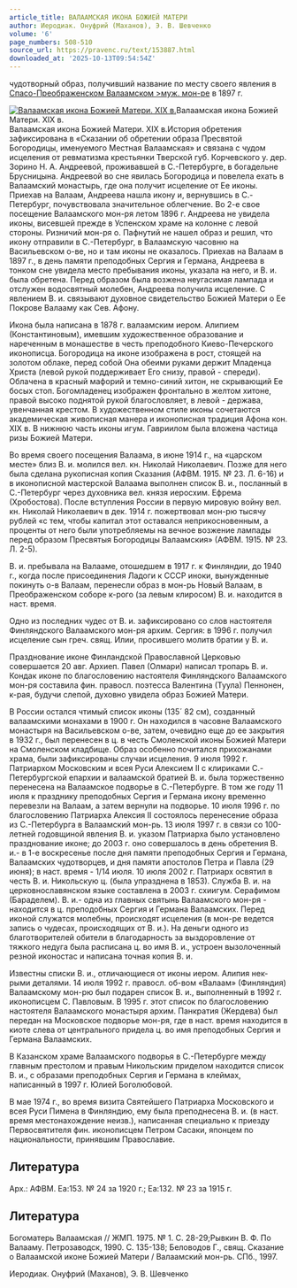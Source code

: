 ```yaml
---
article_title: ВАЛААМСКАЯ ИКОНА БОЖИЕЙ МАТЕРИ
author: Иеродиак. Онуфрий (Маханов), Э. В. Шевченко
volume: '6'
page_numbers: 508-510
source_url: https://pravenc.ru/text/153887.html
downloaded_at: '2025-10-13T09:54:54Z'
---
```


чудотворный образ, получивший название по месту своего явления в [Спасо-Преображенском Валаамском >муж. мон-ре](<https://pravenc.ru/text/Спасо-Преображенском Валаамском x3eмуж  мон-ре.html>) в 1897 г.

[![Валаамская икона Божией Матери. XIX в.](https://pravenc.ru/data/513/461/1234/i200.jpg "Кликните для увеличения картинки")](https://pravenc.ru/data/513/461/1234/i400.jpg)Валаамская икона Божией Матери. XIX в.  
Валаамская икона Божией Матери. XIX в.История обретения зафиксирована в «Сказании об обретении образа Пресвятой Богородицы, именуемого Местная Валаамская» и связана с чудом исцеления от ревматизма крестьянки Тверской губ. Корчевского у. дер. Зорино Н. А. Андреевой, проживавшей в С.-Петербурге, в богадельне Брусницына. Андреевой во сне явилась Богородица и повелела ехать в Валаамский монастырь, где она получит исцеление от Ее иконы. Приехав на Валаам, Андреева нашла икону и, вернувшись в С.-Петербург, почувствовала значительное облегчение. Во 2-е свое посещение Валаамского мон-ря летом 1896 г. Андреева не увидела иконы, висевшей прежде в Успенском храме на колонне с левой стороны. Ризничий мон-ря о. Пафнутий не нашел образ и решил, что икону отправили в С.-Петербург, в Валаамскую часовню на Васильевском о-ве, но и там иконы не оказалось. Приехав на Валаам в 1897 г., в день памяти преподобных Сергия и Германа, Андреева в тонком сне увидела место пребывания иконы, указала на него, и В. и. была обретена. Перед образом была возжена неугасимая лампада и отслужен водосвятный молебен, Андреева получила исцеление. С явлением В. и. связывают духовное свидетельство Божией Матери о Ее Покрове Валааму как Сев. Афону.

Икона была написана в 1878 г. валаамским иером. Алипием (Константиновым), имевшим художественное образование и нареченным в монашестве в честь преподобного Киево-Печерского иконописца. Богородица на иконе изображена в рост, стоящей на золотом облаке, перед собой Она обеими руками держит Младенца Христа (левой рукой поддерживает Его снизу, правой - спереди). Облачена в красный мафорий и темно-синий хитон, не скрывающий Ее босых стоп. Богомладенец изображен фронтально в желтом хитоне, правой высоко поднятой рукой благословляет, в левой - держава, увенчанная крестом. В художественном стиле иконы сочетаются академическая живописная манера и иконописная традиция Афона кон. XIX в. В нижнюю часть иконы игум. Гавриилом была вложена частица ризы Божией Матери.

Во время своего посещения Валаама, в июне 1914 г., на «царском месте» близ В. и. молился вел. кн. Николай Николаевич. Позже для него была сделана рукописная копия Сказания (АФВМ. 1915. № 23. Л. 6-16) и в иконописной мастерской Валаама выполнен список В. и., посланный в С.-Петербург через духовника вел. князя иеросхим. Ефрема (Хробостова). После вступления России в первую мировую войну вел. кн. Николай Николаевич в дек. 1914 г. пожертвовал мон-рю тысячу рублей «с тем, чтобы капитал этот оставался неприкосновенным, а проценты от него были употребляемы на вечное возжение лампады перед образом Пресвятыя Богородицы Валаамския» (АФВМ. 1915. № 23. Л. 2-5).

В. и. пребывала на Валааме, отошедшем в 1917 г. к Финляндии, до 1940 г., когда после присоединения Ладоги к СССР иноки, вынужденные покинуть о-в Валаам, перенесли образ в мон-рь Новый Валаам, в Преображенском соборе к-рого (за левым клиросом) В. и. находится в наст. время.

Одно из последних чудес от В. и. зафиксировано со слов настоятеля Финляндского Валаамского мон-ря архим. Сергия: в 1996 г. получил исцеление сын греч. свящ. Илии, просившего молитв братии у В. и.

Празднование иконе Финландской Православной Церковью совершается 20 авг. Архиеп. Павел (Олмари) написал тропарь В. и. Кондак иконе по благословению настоятеля Финляндского Валаамского мон-ря составила фин. правосл. поэтесса Валентина (Туула) Пеннонен, к-рая, будучи слепой, духовно увидела образ Божией Матери.

В России остался чтимый список иконы (135´
82 см), созданный валаамскими монахами в 1900 г. Он находился в часовне Валаамского монастыря на Васильевском о-ве, затем, очевидно еще до ее закрытия в 1932 г., был перенесен в ц. в честь Смоленской иконы Божией Матери на Смоленском кладбище. Образ особенно почитался прихожанами храма, были зафиксированы случаи исцеления. 9 июля 1992 г. Патриархом Московским и всея Руси Алексием II с клириками С.-Петербургской епархии и валаамской братией В. и. была торжественно перенесена на Валаамское подворье в С.-Петербурге. В том же году 11 июля к празднику преподобных Сергия и Германа икону временно перевезли на Валаам, а затем вернули на подворье. 10 июля 1996 г. по благословению Патриарха Алексия II состоялось перенесение образа из С.-Петербурга в Валаамский мон-рь. 13 июля 1997 г. в связи со 100-летней годовщиной явления В. и. указом Патриарха было установлено празднование иконе; до 2003 г. оно совершалось в день обретения В. и.- в 1-е воскресенье после дня памяти преподобных Сергия и Германа, Валаамских чудотворцев, и дня памяти апостолов Петра и Павла (29 июня); в наст. время - 1/14 июля. 10 июля 2002 г. Патриарх освятил в честь В. и. Никольскую ц. (была упразднена в 1853). Служба В. и. на церковнославянском языке составлена в 2003 г. схиигум. Серафимом (Бараделем). В. и.- одна из главных святынь Валаамского мон-ря - находится в ц. преподобных Сергия и Германа Валаамских. Перед иконой служатся молебны, происходят исцеления (в мон-ре ведется запись о чудесах, происходящих от В. и.). На деньги одного из благотворителей обители в благодарность за выздоровление от тяжкого недуга была расписана ц. во имя В. и., устроен вызолоченный резной иконостас и написана точная копия В. и.

Известны списки В. и., отличающиеся от иконы иером. Алипия нек-рыми деталями. 14 июля 1992 г. правосл. об-вом «Валаам» (Финляндия) Валаамскому мон-рю был подарен список В. и., выполненный в 1992 г. иконописцем С. Павловым. В 1995 г. этот список по благословению настоятеля Валаамского монастыря архим. Панкратия (Жердева) был передан на Московское подворье мон-ря, где в наст. время находится в киоте слева от центрального придела ц. во имя преподобных Сергия и Германа Валаамских.

В Казанском храме Валаамского подворья в С.-Петербурге между главным престолом и правым Никольским приделом находится список В. и., с образами преподобных Сергия и Германа в клеймах, написанный в 1997 г. Юлией Боголюбовой.

В мае 1974 г., во время визита Святейшего Патриарха Московского и всея Руси Пимена в Финляндию, ему была преподнесена В. и. (в наст. время местонахождение неизв.), написанная специально к приезду Первосвятителя фин. иконописцем Петром Сасаки, японцем по национальности, принявшим Православие.

## Литература

Арх.: АФВМ. Еа:153. № 24 за 1920 г.; Еа:132. № 23 за 1915 г.

## Литература

Богоматерь Валаамская // ЖМП. 1975. № 1. С. 28-29;Рывкин В. Ф. По Валааму. Петрозаводск, 1990. С. 135-138; Беловодов Г., свящ. Сказание о Валаамской иконе Божией Матери / Валаамский мон-рь. СПб., 1997.

Иеродиак. Онуфрий (Маханов), Э. В. Шевченко
